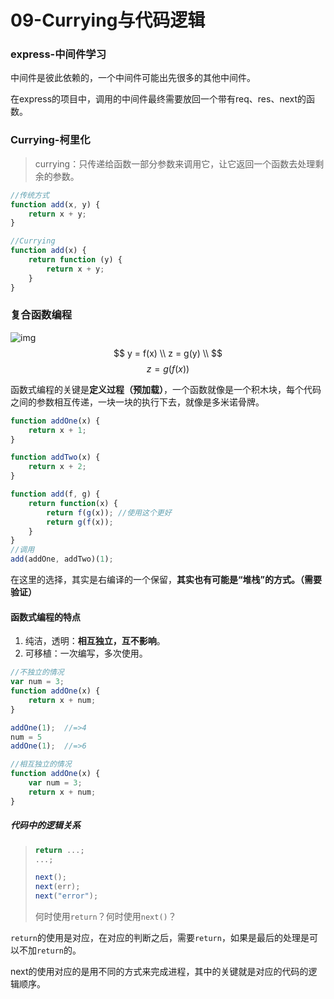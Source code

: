 # 09-Currying与代码逻辑

### express-中间件学习

中间件是彼此依赖的，一个中间件可能出先很多的其他中间件。

在express的项目中，调用的中间件最终需要放回一个带有req、res、next的函数。

### Currying-柯里化

> currying：只传递给函数一部分参数来调用它，让它返回一个函数去处理剩余的参数。

```js
//传统方式
function add(x, y) {
    return x + y;
}

//Currying
function add(x) {
    return function (y) {
        return x + y;
    }
}
```

### 复合函数编程

![img](https://ws3.sinaimg.cn/large/006tKfTcgy1ftnhsee76kj309608smx8.jpg)
$$
y = f(x)  \\
z = g(y)  \\
$$
$$
z = g(f(x))
$$

函数式编程的关键是**定义过程（预加载）**，一个函数就像是一个积木块，每个代码之间的参数相互传递，一块一块的执行下去，就像是多米诺骨牌。

```js
function addOne(x) {
    return x + 1;
}

function addTwo(x) {
    return x + 2;
}

function add(f, g) {
    return function(x) {
        return f(g(x));	//使用这个更好
        return g(f(x));
    }
}
//调用
add(addOne, addTwo)(1);
```

在这里的选择，其实是右编译的一个保留，**其实也有可能是“堆栈”的方式。（需要验证）**

#### 函数式编程的特点

1. 纯洁，透明：**相互独立，互不影响**。
2. 可移植：一次编写，多次使用。

```js
//不独立的情况
var num = 3;
function addOne(x) {
    return x + num;
}

addOne(1);  //=>4
num = 5
addOne(1);	//=>6

//相互独立的情况
function addOne(x) {
    var num = 3;
    return x + num;
}
```

##### 代码中的逻辑关系

> ```js
> return ...;
> ...;
> 
> next();
> next(err);
> next("error");
> ```
>
> 何时使用`return`？何时使用`next()`？

`return`的使用是对应，在对应的判断之后，需要`return`，如果是最后的处理是可以不加`return`的。

next的使用对应的是用不同的方式来完成进程，其中的关键就是对应的代码的逻辑顺序。



